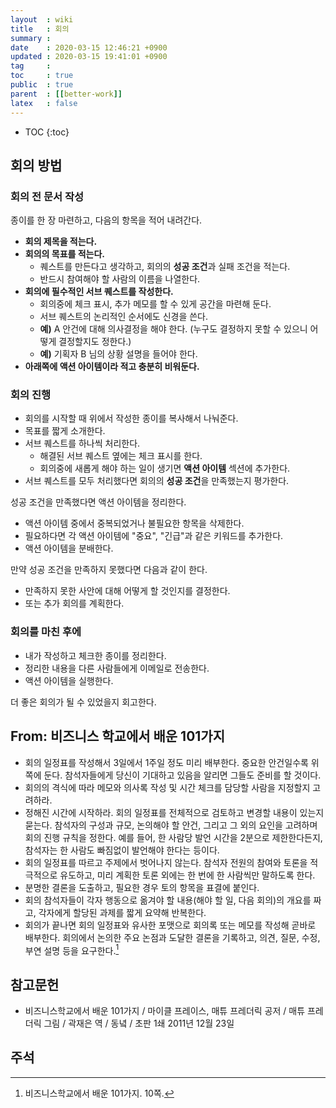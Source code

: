 ```yaml
---
layout  : wiki
title   : 회의
summary : 
date    : 2020-03-15 12:46:21 +0900
updated : 2020-03-15 19:41:01 +0900
tag     : 
toc     : true
public  : true
parent  : [[better-work]]
latex   : false
---
```

* TOC
{:toc}

## 회의 방법
### 회의 전 문서 작성

종이를 한 장 마련하고, 다음의 항목을 적어 내려간다.

- **회의 제목을 적는다.**
- **회의의 목표를 적는다.**
    - 퀘스트를 만든다고 생각하고, 회의의 **성공 조건**과 실패 조건을 적는다.
    - 반드시 참여해야 할 사람의 이름을 나열한다.
- **회의에 필수적인 서브 퀘스트를 작성한다.**
    - 회의중에 체크 표시, 추가 메모를 할 수 있게 공간을 마련해 둔다.
    - 서브 퀘스트의 논리적인 순서에도 신경을 쓴다.
    - **예)** A 안건에 대해 의사결정을 해야 한다. (누구도 결정하지 못할 수 있으니 어떻게 결정할지도 정한다.)
    - **예)** 기획자 B 님의 상황 설명을 들어야 한다.
- **아래쪽에 액션 아이템이라 적고 충분히 비워둔다.**

### 회의 진행

- 회의를 시작할 때 위에서 작성한 종이를 복사해서 나눠준다.
- 목표를 짧게 소개한다.
- 서브 퀘스트를 하나씩 처리한다.
    - 해결된 서브 퀘스트 옆에는 체크 표시를 한다.
    - 회의중에 새롭게 해야 하는 일이 생기면 **액션 아이템** 섹션에 추가한다.
- 서브 퀘스트를 모두 처리했다면 회의의 **성공 조건**을 만족했는지 평가한다.

성공 조건을 만족했다면 액션 아이템을 정리한다.

- 액션 아이템 중에서 중복되었거나 불필요한 항목을 삭제한다.
- 필요하다면 각 액션 아이템에 "중요", "긴급"과 같은 키워드를 추가한다.
- 액션 아이템을 분배한다.

만약 성공 조건을 만족하지 못했다면 다음과 같이 한다.

- 만족하지 못한 사안에 대해 어떻게 할 것인지를 결정한다.
- 또는 추가 회의를 계획한다.

### 회의를 마친 후에

- 내가 작성하고 체크한 종이를 정리한다.
- 정리한 내용을 다른 사람들에게 이메일로 전송한다.
- 액션 아이템을 실행한다.

더 좋은 회의가 될 수 있었을지 회고한다.


## From: 비즈니스 학교에서 배운 101가지

>
- 회의 일정표를 작성해서 3일에서 1주일 정도 미리 배부한다. 중요한 안건일수록 위쪽에 둔다. 참석자들에게 당신이 기대하고 있음을 알리면 그들도 준비를 할 것이다.
- 회의의 격식에 따라 메모와 의사록 작성 및 시간 체크를 담당할 사람을 지정할지 고려하라.
- 정해진 시간에 시작하라. 회의 일정표를 전체적으로 검토하고 변경할 내용이 있는지 묻는다. 참석자의 구성과 규모, 논의해야 할 안건, 그리고 그 외의 요인을 고려하며 회의 진행 규칙을 정한다. 예를 들어, 한 사람당 발언 시간을 2분으로 제한한다든지, 참석자는 한 사람도 빠짐없이 발언해야 한다는 등이다.
- 회의 일정표를 따르고 주제에서 벗어나지 않는다. 참석자 전원의 참여와 토론을 적극적으로 유도하고, 미리 계획한 토론 외에는 한 번에 한 사람씩만 말하도록 한다.
- 분명한 결론을 도출하고, 필요한 경우 토의 항목을 표결에 붙인다.
- 회의 참석자들이 각자 행동으로 옮겨야 할 내용(해야 할 일, 다음 회의)의 개요를 짜고, 각자에게 할당된 과제를 짧게 요약해 반복한다.
- 회의가 끝나면 회의 일정표와 유사한 포맷으로 회의록 또는 메모를 작성해 곧바로 배부한다. 회의에서 논의한 주요 논점과 도달한 결론을 기록하고, 의견, 질문, 수정, 부연 설명 등을 요구한다.[^business-10]

## 참고문헌

- 비즈니스학교에서 배운 101가지 / 마이클 프레이스, 매튜 프레더릭 공저 / 매튜 프레더릭 그림 / 곽재은 역 / 동녘 / 초판 1쇄 2011년 12월 23일

## 주석

[^business-10]: 비즈니스학교에서 배운 101가지. 10쪽.
